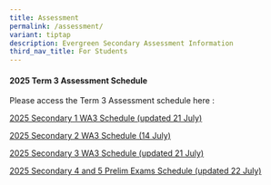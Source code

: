 ```yaml
---
title: Assessment
permalink: /assessment/
variant: tiptap
description: Evergreen Secondary Assessment Information
third_nav_title: For Students
---
```

<h4><strong>2025 Term 3 Assessment Schedule</strong></h4>
<p>Please access the Term 3 Assessment schedule here :</p>
<p><a href="/files/Timetables/Assessment Timetable/WA3_SEC_1_Schedule_2025.pdf" rel="noopener nofollow" target="_blank">2025 Secondary 1 WA3 Schedule (updated 21 July)</a>
</p>
<p><a href="/files/Timetables/Assessment Timetable/WA3_SEC_2_Schedule_2025.pdf" rel="noopener nofollow" target="_blank">2025 Secondary 2 WA3 Schedule (14 July)</a>
</p>
<p><a href="/files/Timetables/Assessment Timetable/WA3_SEC_3_Schedule_2025.pdf" rel="noopener nofollow" target="_blank">2025 Secondary 3 WA3 Schedule (updated 21 July)</a>
</p>
<p><a href="/files/Timetables/Assessment Timetable/2025_N_O_Level_Preliminary_Examinations_Updated_Schedule.pdf" rel="noopener nofollow" target="_blank">2025 Secondary 4 and 5 Prelim Exams Schedule (updated 22 July)</a>
</p>
<p></p>